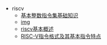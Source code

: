 * riscv
   * [基本整数指令集基础知识](基本整数指令集基础知识.md)
   * [img](img/)
   * [riscv基本概述](riscv基本概述.md)
   * [RISC-V指令格式及其基本指令特点](RISC-V指令格式及其基本指令特点.md)
